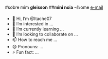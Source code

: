 #sobre mim **gleisson**
##**mini noia**
-:+1:ome [e-mail](gleisson.ramos@escola.pr.gov.br)
- 👋 Hi, I’m @Itache07
- 👀 I’m interested in ...
- 🌱 I’m currently learning ...
- 💞️ I’m looking to collaborate on ...
- 📫 How to reach me ...
- 😄 Pronouns: ...
- ⚡ Fun fact: ...

<!---
Itache07/Itache07 is a ✨ special ✨ repository because its `README.md` (this file) appears on your GitHub profile.
You can click the Preview link to take a look at your changes.
--->
